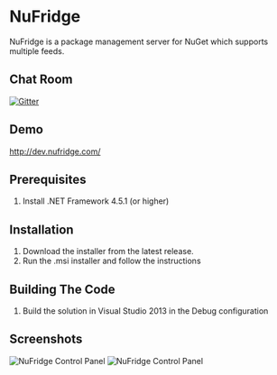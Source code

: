 # NuFridge
NuFridge is a package management server for NuGet which supports multiple feeds.

## Chat Room
[![Gitter](https://badges.gitter.im/Join%20Chat.svg)](https://gitter.im/lukeskinner/NuFridge?utm_source=badge&utm_medium=badge&utm_campaign=pr-badge)

## Demo
http://dev.nufridge.com/

## Prerequisites
1. Install .NET Framework 4.5.1 (or higher)

## Installation
1. Download the installer from the latest release.
2. Run the .msi installer and follow the instructions

## Building The Code
1. Build the solution in Visual Studio 2013 in the Debug configuration


## Screenshots

![NuFridge Control Panel](https://www.nufridge.com/images/Home.png)
![NuFridge Control Panel](https://www.nufridge.com/images/Feeds.png)